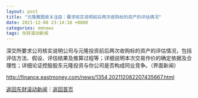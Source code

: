 ```yaml
---
layout: post
title: "元隆雅图收关注函：要求核实说明前后两次收购标的资产的评估情况"
date: 2021-12-08 23:14:18 +0800
categories: emnews
tags: 东财滚动新闻
---
```


深交所要求公司核实说明公司与元隆投资前后两次收购标的资产的评估情况，包括评估方法、假设、评估结果及推算过程等；详细说明本次交易作价的确定依据及合理性；详细论证控股股东元隆投资与你公司是否构成同业竞争。（界面新闻）

<http://finance.eastmoney.com/news/1354,202112082207435667.html>

[返回东财滚动新闻](//finews.withounder.com/emnews/)｜[返回首页](//finews.withounder.com/)